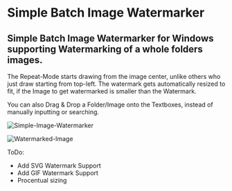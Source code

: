 # Simple Batch Image Watermarker

## Simple Batch Image Watermarker for Windows supporting Watermarking of a whole folders images.

The Repeat-Mode starts drawing from the image center, unlike others who just draw starting from top-left.
The watermark gets automatically resized to fit, if the Image to get watermarked is smaller than the Watermark.

You can also Drag & Drop a Folder/Image onto the Textboxes, instead of manually inputting or searching.


![Simple-Image-Watermarker](https://user-images.githubusercontent.com/38970388/211128456-40ccc9bc-3d26-448e-ada2-a71bc3d0cb1f.PNG)


![Watermarked-Image](https://user-images.githubusercontent.com/38970388/211128512-6f7dbb70-393e-4a81-b579-6923dae5014c.png)


ToDo:
  - Add SVG Watermark Support
  - Add GIF Watermark Support
  - Procentual sizing

